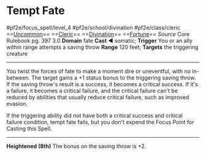 # Tempt Fate
#pf2e/focus_spell/level_4 #pf2e/school/divination #pf2e/class/cleric 
==[Uncommon](../../../rules/traits/uncommon.md)== ==[Cleric](../../../rules/traits/cleric.md)== ==[Divination](../../../rules/traits/divination.md)== ==[Fortune](../../../rules/traits/fortune.md)==
*Source* Core Rulebook pg. 397 3.0
**Domain** fate
**Cast** ◄ somatic; **Trigger** You or an ally within range attempts a saving throw
**Range** 120 feet; **Targets** the triggering creature

---
You twist the forces of fate to make a moment dire or uneventful, with no in-between. The target gains a +1 status bonus to the triggering saving throw. If the saving throw's result is a success, it becomes a critical success. If it's a failure, it becomes a critical failure, and the critical failure can't be reduced by abilities that usually reduce critical failure, such as improved evasion.

If the triggering ability did not have both a critical success and critical failure condition, tempt fate fails, but you don't expend the Focus Point for Casting this Spell.

<hr>

**Heightened (8th)** The bonus on the saving throw is +2.